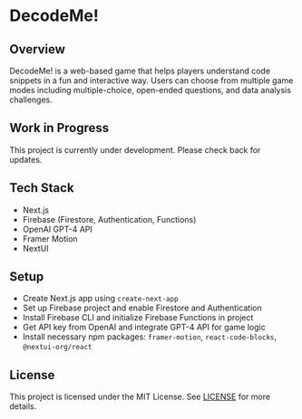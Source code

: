 # DecodeMe!

## Overview
DecodeMe! is a web-based game that helps players understand code snippets in a fun and interactive way. Users can choose from multiple game modes including multiple-choice, open-ended questions, and data analysis challenges.

## Work in Progress
This project is currently under development. Please check back for updates.

## Tech Stack
- Next.js
- Firebase (Firestore, Authentication, Functions)
- OpenAI GPT-4 API
- Framer Motion
- NextUI

## Setup
- Create Next.js app using `create-next-app`
- Set up Firebase project and enable Firestore and Authentication
- Install Firebase CLI and initialize Firebase Functions in project
- Get API key from OpenAI and integrate GPT-4 API for game logic
- Install necessary npm packages: `framer-motion`, `react-code-blocks`, `@nextui-org/react`

## License
This project is licensed under the MIT License. See [LICENSE](LICENSE) for more details.